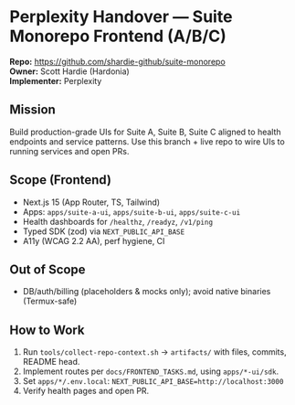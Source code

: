 # Perplexity Handover — Suite Monorepo Frontend (A/B/C)
**Repo:** https://github.com/shardie-github/suite-monorepo  
**Owner:** Scott Hardie (Hardonia)  
**Implementer:** Perplexity

## Mission
Build production-grade UIs for Suite A, Suite B, Suite C aligned to health endpoints and service patterns. Use this branch + live repo to wire UIs to running services and open PRs.

## Scope (Frontend)
- Next.js 15 (App Router, TS, Tailwind)
- Apps: `apps/suite-a-ui`, `apps/suite-b-ui`, `apps/suite-c-ui`
- Health dashboards for `/healthz`, `/readyz`, `/v1/ping`
- Typed SDK (zod) via `NEXT_PUBLIC_API_BASE`
- A11y (WCAG 2.2 AA), perf hygiene, CI

## Out of Scope
- DB/auth/billing (placeholders & mocks only); avoid native binaries (Termux-safe)

## How to Work
1) Run `tools/collect-repo-context.sh` → `artifacts/` with files, commits, README head.
2) Implement routes per `docs/FRONTEND_TASKS.md`, using `apps/*-ui/sdk`.
3) Set `apps/*/.env.local`: `NEXT_PUBLIC_API_BASE=http://localhost:3000`
4) Verify health pages and open PR.
